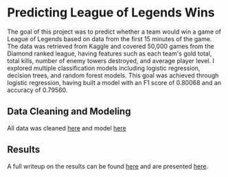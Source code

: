 # Predicting League of Legends Wins

The goal of this project was to predict whether a team would win a game of League of Legends based on data from the first 15 minutes of the game. The data was retrieved from Kaggle and covered 50,000 games from the Diamond ranked league, having features such as each team's gold total, total kills, number of enemy towers destroyed, and average player level. I explored multiple classification models including logistic regression, decision trees, and random forest models. This goal was achieved through logistic regression, having built a model with an F1 score of 0.80068 and an accuracy of 0.79560.

## Data Cleaning and Modeling
All data was cleaned [here](https://github.com/ajstake/League_Classification/blob/main/League_Data_Cleaning.ipynb) and model [here](https://github.com/ajstake/League_Classification/blob/main/League_Model_Building.ipynb)

## Results

A full writeup on the results can be found [here](https://github.com/ajstake/League_Classification/blob/main/Final_Writeup.md) and are presented [here](https://github.com/ajstake/League_Classification/blob/main/League_Classification.pdf).
